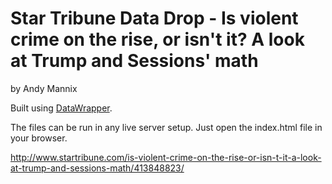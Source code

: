 Star Tribune Data Drop - Is violent crime on the rise, or isn't it? A look at Trump and Sessions' math
================

by Andy Mannix

Built using [DataWrapper](https://github.com/datawrapper/datawrapper).

The files can be run in any live server setup. Just open the index.html file in your browser.

http://www.startribune.com/is-violent-crime-on-the-rise-or-isn-t-it-a-look-at-trump-and-sessions-math/413848823/